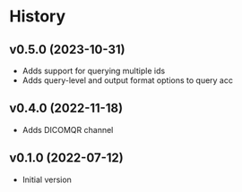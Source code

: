 # History

## v0.5.0 (2023-10-31)
* Adds support for querying multiple ids 
* Adds query-level and output format options to query acc

## v0.4.0 (2022-11-18)
* Adds DICOMQR channel

## v0.1.0 (2022-07-12)

* Initial version
